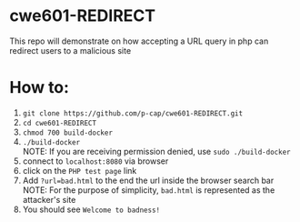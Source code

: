 # cwe601-REDIRECT
This repo will demonstrate on how accepting a URL query in php can redirect users to a malicious site

# How to:
1. ```git clone https://github.com/p-cap/cwe601-REDIRECT.git```
2. ```cd cwe601-REDIRECT```
3. ```chmod 700 build-docker```
4. ```./build-docker```    
   NOTE: If you are receiving permission denied, use ```sudo ./build-docker```
5. connect to ```localhost:8080``` via browser
6. click on the ```PHP test page``` link
7. Add ```?url=bad.html``` to the end the url inside the browser search bar     
   NOTE: For the purpose of simplicity, ```bad.html``` is represented as the attacker's site
9. You should see ```Welcome to badness!```

